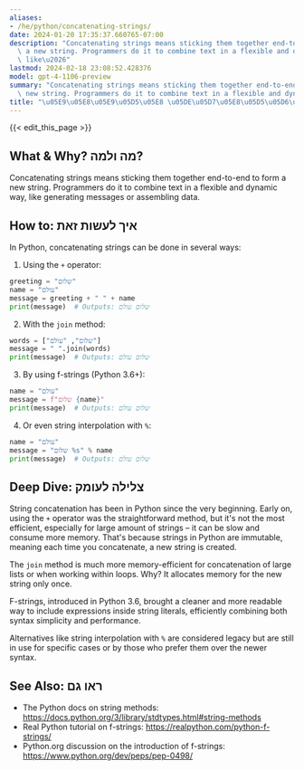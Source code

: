 ```yaml
---
aliases:
- /he/python/concatenating-strings/
date: 2024-01-20 17:35:37.660765-07:00
description: "Concatenating strings means sticking them together end-to-end to form\
  \ a new string. Programmers do it to combine text in a flexible and dynamic way,\
  \ like\u2026"
lastmod: 2024-02-18 23:08:52.428376
model: gpt-4-1106-preview
summary: "Concatenating strings means sticking them together end-to-end to form a\
  \ new string. Programmers do it to combine text in a flexible and dynamic way, like\u2026"
title: "\u05E9\u05E8\u05E9\u05D5\u05E8 \u05DE\u05D7\u05E8\u05D5\u05D6\u05D5\u05EA"
---
```


{{< edit_this_page >}}

## What & Why? מה ולמה?
Concatenating strings means sticking them together end-to-end to form a new string. Programmers do it to combine text in a flexible and dynamic way, like generating messages or assembling data.

## How to: איך לעשות זאת
In Python, concatenating strings can be done in several ways:

1. Using the `+` operator:
```python
greeting = "שלום"
name = "עולם"
message = greeting + " " + name
print(message)  # Outputs: שלום עולם
```

2. With the `join` method:
```python
words = ["שלום", "עולם"]
message = " ".join(words)
print(message)  # Outputs: שלום עולם
```

3. By using f-strings (Python 3.6+):
```python
name = "עולם"
message = f"שלום {name}"
print(message)  # Outputs: שלום עולם
```

4. Or even string interpolation with `%`:
```python
name = "עולם"
message = "שלום %s" % name
print(message)  # Outputs: שלום עולם
```

## Deep Dive: צלילה לעומק
String concatenation has been in Python since the very beginning. Early on, using the `+` operator was the straightforward method, but it's not the most efficient, especially for large amount of strings – it can be slow and consume more memory. That's because strings in Python are immutable, meaning each time you concatenate, a new string is created.

The `join` method is much more memory-efficient for concatenation of large lists or when working within loops. Why? It allocates memory for the new string only once.

F-strings, introduced in Python 3.6, brought a cleaner and more readable way to include expressions inside string literals, efficiently combining both syntax simplicity and performance.

Alternatives like string interpolation with `%` are considered legacy but are still in use for specific cases or by those who prefer them over the newer syntax.

## See Also: ראו גם
- The Python docs on string methods: https://docs.python.org/3/library/stdtypes.html#string-methods
- Real Python tutorial on f-strings: https://realpython.com/python-f-strings/
- Python.org discussion on the introduction of f-strings: https://www.python.org/dev/peps/pep-0498/
